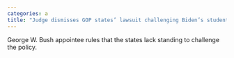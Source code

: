 ```yaml
---
categories: a
title: "Judge dismisses GOP states’ lawsuit challenging Biden’s student debt relief"
---
```

George W. Bush appointee rules that the states lack standing to challenge the policy.